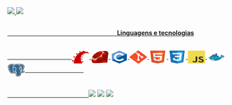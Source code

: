 <div>
  <a href="https://github.com/thiagows2">
  <img height="180em" src="https://github-readme-stats.vercel.app/api?username=thiagows2&show_icons=true&theme=github_dark&include_all_commits=true&count_private=true"/>
  <img height="180em" src="https://github-readme-stats.vercel.app/api/top-langs/?username=thiagows2&layout=compact&langs_count=7&theme=github_dark"/>
</div>
  
 ##
  
  ㅤㅤㅤㅤㅤㅤㅤㅤㅤㅤㅤㅤㅤㅤ            ㅤㅤㅤㅤㅤ<p1><strong>Linguagens e tecnologias</strong></p1>
<div style="display: inline_block"><br>
  ㅤㅤㅤㅤㅤㅤㅤㅤㅤㅤㅤ                  
  <img align="center" alt="Thiago-Rails" height="30" width="40" src="https://raw.githubusercontent.com/devicons/devicon/master/icons/rails/rails-plain.svg">
  <img align="center" alt="Thiago-Ruby" height="30" width="40" src="https://github.com/devicons/devicon/blob/master/icons/ruby/ruby-original.svg">
  <img align="center" alt="Thiago-C" height="30" width="40" src="https://github.com/devicons/devicon/blob/master/icons/c/c-original.svg">
  <img align="center" alt="Thiago-Git" height="30" width="40" src="https://github.com/devicons/devicon/blob/master/icons/git/git-original.svg">
  <img align="center" alt="Rafa-HTML" height="30" width="40" src="https://raw.githubusercontent.com/devicons/devicon/master/icons/html5/html5-original.svg">
  <img align="center" alt="Rafa-CSS" height="30" width="40" src="https://raw.githubusercontent.com/devicons/devicon/master/icons/css3/css3-original.svg">
  <img align="center" alt="Thiago-JS" height="30" width="40" src="https://github.com/devicons/devicon/blob/master/icons/javascript/javascript-original.svg">
  <img align="center" alt="Thiago-Docker" height="30" width="40" src="https://github.com/devicons/devicon/blob/master/icons/docker/docker-original.svg">
  <img align="center" alt="Thiago-Postgres" height="30" width="40" src="https://github.com/devicons/devicon/blob/master/icons/postgresql/postgresql-original.svg">
ㅤㅤㅤㅤㅤㅤㅤㅤㅤㅤ
</div>
 
##
  
<div>
  ㅤㅤㅤㅤㅤㅤㅤㅤㅤㅤㅤㅤㅤㅤ                  
  <a href="https://www.instagram.com/thiagows2/" target="_blank"><img src="https://img.shields.io/badge/-Instagram-%23E4405F?style=for-the-badge&logo=instagram&logoColor=white" target="_blank"></a>
  <a href = "mailto:thiagomarques408@gmail.com"><img src="https://img.shields.io/badge/-Gmail-%23333?style=for-the-badge&logo=gmail&logoColor=white" target="_blank"></a>
  <a href="https://www.linkedin.com/in/thiago-marques-167296204/" target="_blank"><img src="https://img.shields.io/badge/-LinkedIn-%230077B5?style=for-the-badge&logo=linkedin&logoColor=white" target="_blank"></a> 
  ㅤㅤㅤㅤㅤㅤㅤㅤㅤㅤㅤㅤㅤㅤ
</div>


